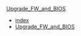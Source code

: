 [Upgrade_FW_and_BIOS](Upgrade_FW_and_BIOS.md)
* [index](index.md)
* [Upgrade_FW_and_BIOS](Upgrade_FW_and_BIOS.md)
